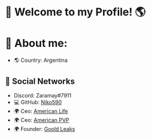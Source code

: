 #                               👋    Welcome to my Profile! 🌎
#                🔎 About me:


- 🌎 Country: Argentina


## 📀 Social Networks

- Discord: Zaramay#7911
- 💻 GitHub: [Niko590](https://github.com/Niko590)
- 🌍 Ceo: [American Life](Discord.gg/americanrp)
- 🌍 Ceo: [American PVP](Discord.gg/americanpvp)
- 🌍 Founder: [Goold Leaks](Discord.gg/Goolsleaks)


